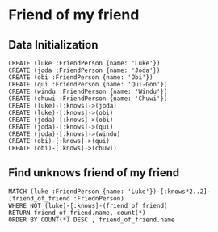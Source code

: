 Friend of my friend
===================

Data Initialization
-------------------

```
CREATE (luke :FriendPerson {name: 'Luke'})
CREATE (joda :FriendPerson {name: 'Joda'})
CREATE (obi :FriendPerson {name: 'Obi'})
CREATE (qui :FriendPerson {name: 'Qui-Gon'})
CREATE (windu :FriendPerson {name: 'Windu'})
CREATE (chuwi :FriendPerson {name: 'Chuwi'})
CREATE (luke)-[:knows]->(joda)
CREATE (luke)-[:knows]->(obi)
CREATE (joda)-[:knows]->(obi)
CREATE (joda)-[:knows]->(qui)
CREATE (joda)-[:knows]->(windu)
CREATE (obi)-[:knows]->(qui)
CREATE (obi)-[:knows]->(chuwi)
```

Find unknows friend of my friend
--------------------------------
```
MATCH (luke :FriendPerson {name: 'Luke'})-[:knows*2..2]-(friend_of_friend :FriednPerson)
WHERE NOT (luke)-[:knows]-(friend_of_friend)
RETURN friend_of_friend.name, count(*)
ORDER BY COUNT(*) DESC , friend_of_friend.name
```
